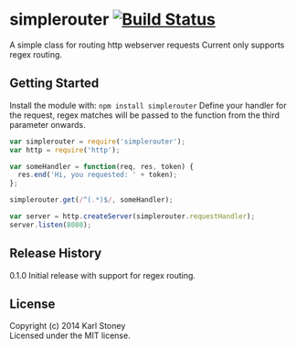 # simplerouter [![Build Status](https://secure.travis-ci.org/Stono/simplerouter.png?branch=master)](http://travis-ci.org/Stono/simplerouter)

A simple class for routing http webserver requests
Current only supports regex routing.

## Getting Started
Install the module with: `npm install simplerouter`
Define your handler for the request, regex matches will be passed to the function from the third parameter onwards.

```javascript
var simplerouter = require('simplerouter');
var http = require('http');

var someHandler = function(req, res, token) { 
  res.end('Hi, you requested: ' + token);
};

simplerouter.get(/^(.*)$/, someHandler);

var server = http.createServer(simplerouter.requestHandler);
server.listen(8080);
```

## Release History
0.1.0 Initial release with support for regex routing.

## License
Copyright (c) 2014 Karl Stoney  
Licensed under the MIT license.
